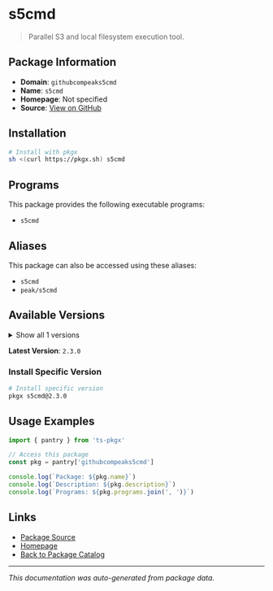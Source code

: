 # s5cmd

> Parallel S3 and local filesystem execution tool.

## Package Information

- **Domain**: `githubcompeaks5cmd`
- **Name**: `s5cmd`
- **Homepage**: Not specified
- **Source**: [View on GitHub](https://github.com/pkgxdev/pantry/tree/main/projects/github.com/peak/s5cmd/package.yml)

## Installation

```bash
# Install with pkgx
sh <(curl https://pkgx.sh) s5cmd
```

## Programs

This package provides the following executable programs:

- `s5cmd`

## Aliases

This package can also be accessed using these aliases:

- `s5cmd`
- `peak/s5cmd`

## Available Versions

<details>
<summary>Show all 1 versions</summary>

- `2.3.0`

</details>

**Latest Version**: `2.3.0`

### Install Specific Version

```bash
# Install specific version
pkgx s5cmd@2.3.0
```

## Usage Examples

```typescript
import { pantry } from 'ts-pkgx'

// Access this package
const pkg = pantry['githubcompeaks5cmd']

console.log(`Package: ${pkg.name}`)
console.log(`Description: ${pkg.description}`)
console.log(`Programs: ${pkg.programs.join(', ')}`)
```

## Links

- [Package Source](https://github.com/pkgxdev/pantry/tree/main/projects/github.com/peak/s5cmd/package.yml)
- [Homepage](#)
- [Back to Package Catalog](../package-catalog.md)

---

*This documentation was auto-generated from package data.*

